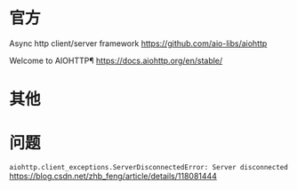 
# 官方

Async http client/server framework https://github.com/aio-libs/aiohttp

Welcome to AIOHTTP¶ https://docs.aiohttp.org/en/stable/

# 其他

# 问题

`aiohttp.client_exceptions.ServerDisconnectedError: Server disconnected` https://blog.csdn.net/zhb_feng/article/details/118081444
